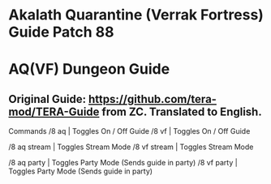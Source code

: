 Akalath Quarantine (Verrak Fortress) Guide Patch 88
======

# AQ(VF) Dungeon Guide

Original Guide: https://github.com/tera-mod/TERA-Guide from ZC.
Translated to English.
------

Commands
/8 aq  | Toggles On / Off Guide
/8 vf  | Toggles On / Off Guide

/8 aq stream  | Toggles Stream Mode
/8 vf stream  | Toggles Stream Mode

/8 aq party  | Toggles Party Mode (Sends guide in party)
/8 vf party  | Toggles Party Mode (Sends guide in party)
